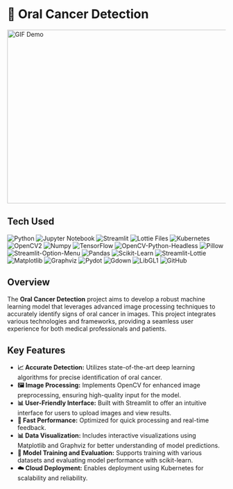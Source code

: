 # 🦷 Oral Cancer Detection


<img src="./assets/lottie.gif" width="600" height="400" alt="GIF Demo">

## Tech Used

![Python](https://img.shields.io/badge/Python-3.x-blue.svg)
![Jupyter Notebook](https://img.shields.io/badge/Jupyter_Notebook-Enabled-orange.svg)
![Streamlit](https://img.shields.io/badge/Streamlit-Enabled-red.svg)
![Lottie Files](https://img.shields.io/badge/Lottie_Files-Enabled-brightgreen.svg)
![Kubernetes](https://img.shields.io/badge/Kubernetes-Enabled-blue.svg)
![OpenCV2](https://img.shields.io/badge/OpenCV2-Enabled-green.svg)
![Numpy](https://img.shields.io/badge/Numpy-Enabled-yellow.svg)
![TensorFlow](https://img.shields.io/badge/TensorFlow-2.x-orange.svg)
![OpenCV-Python-Headless](https://img.shields.io/badge/OpenCV--Python--Headless-Enabled-blue.svg)
![Pillow](https://img.shields.io/badge/Pillow-Enabled-purple.svg)
![Streamlit-Option-Menu](https://img.shields.io/badge/Streamlit--Option--Menu-Enabled-red.svg)
![Pandas](https://img.shields.io/badge/Pandas-Enabled-darkblue.svg)
![Scikit-Learn](https://img.shields.io/badge/Scikit--Learn-Enabled-lightblue.svg)
![Streamlit-Lottie](https://img.shields.io/badge/Streamlit--Lottie-Enabled-pink.svg)
![Matplotlib](https://img.shields.io/badge/Matplotlib-Enabled-green.svg)
![Graphviz](https://img.shields.io/badge/Graphviz-v0.20.3-lightgray.svg)
![Pydot](https://img.shields.io/badge/Pydot-Enabled-blue.svg)
![Gdown](https://img.shields.io/badge/Gdown-5.2.0-orange.svg)
![LibGL1](https://img.shields.io/badge/LibGL1-Enabled-darkgreen.svg)
![GitHub](https://img.shields.io/badge/GitHub-Enabled-black.svg)


## Overview

The **Oral Cancer Detection** project aims to develop a robust machine learning model that leverages advanced image processing techniques to accurately identify signs of oral cancer in images. This project integrates various technologies and frameworks, providing a seamless user experience for both medical professionals and patients.

## Key Features

- **📈 Accurate Detection:** Utilizes state-of-the-art deep learning algorithms for precise identification of oral cancer.
- **🖼️ Image Processing:** Implements OpenCV for enhanced image preprocessing, ensuring high-quality input for the model.
- **📊 User-Friendly Interface:** Built with Streamlit to offer an intuitive interface for users to upload images and view results.
- **🚀 Fast Performance:** Optimized for quick processing and real-time feedback.
- **📊 Data Visualization:** Includes interactive visualizations using Matplotlib and Graphviz for better understanding of model predictions.
- **🔄 Model Training and Evaluation:** Supports training with various datasets and evaluating model performance with scikit-learn.
- **☁️ Cloud Deployment:** Enables deployment using Kubernetes for scalability and reliability.